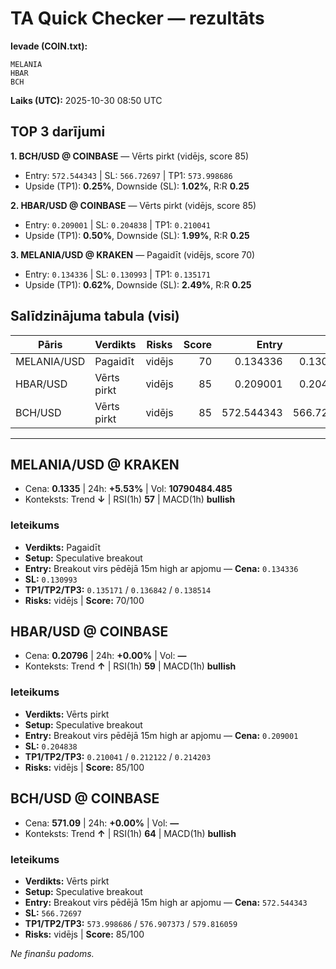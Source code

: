 # TA Quick Checker — rezultāts

**Ievade (COIN.txt):**
```
MELANIA
HBAR
BCH
```
**Laiks (UTC):** 2025-10-30 08:50 UTC

## TOP 3 darījumi
**1. BCH/USD @ COINBASE** — Vērts pirkt (vidējs, score 85)
- Entry: `572.544343` | SL: `566.72697` | TP1: `573.998686`
- Upside (TP1): **0.25%**, Downside (SL): **1.02%**, R:R **0.25**

**2. HBAR/USD @ COINBASE** — Vērts pirkt (vidējs, score 85)
- Entry: `0.209001` | SL: `0.204838` | TP1: `0.210041`
- Upside (TP1): **0.50%**, Downside (SL): **1.99%**, R:R **0.25**

**3. MELANIA/USD @ KRAKEN** — Pagaidīt (vidējs, score 70)
- Entry: `0.134336` | SL: `0.130993` | TP1: `0.135171`
- Upside (TP1): **0.62%**, Downside (SL): **2.49%**, R:R **0.25**

## Salīdzinājuma tabula (visi)
| Pāris | Verdikts | Risks | Score | Entry | SL | TP1 | Upside% | Downside% | R:R | RSI(1h) | MACD | 24h% | Cena |
|---|---|---|---:|---:|---:|---:|---:|---:|---:|---:|---|---:|---:|
| MELANIA/USD | Pagaidīt | vidējs | 70 | 0.134336 | 0.130993 | 0.135171 | 0.62% | 2.49% | 0.25 | 57 | bullish | +5.53% | 0.1335 |
| HBAR/USD | Vērts pirkt | vidējs | 85 | 0.209001 | 0.204838 | 0.210041 | 0.50% | 1.99% | 0.25 | 59 | bullish | +0.00% | 0.20796 |
| BCH/USD | Vērts pirkt | vidējs | 85 | 572.544343 | 566.72697 | 573.998686 | 0.25% | 1.02% | 0.25 | 64 | bullish | +0.00% | 571.09 |

---

## MELANIA/USD @ KRAKEN
- Cena: **0.1335** | 24h: **+5.53%** | Vol: **10790484.485**
- Konteksts: Trend **↓** | RSI(1h) **57** | MACD(1h) **bullish**

### Ieteikums
- **Verdikts:** Pagaidīt
- **Setup:** Speculative breakout
- **Entry:** Breakout virs pēdējā 15m high ar apjomu  — **Cena:** `0.134336`
- **SL:** `0.130993`
- **TP1/TP2/TP3:** `0.135171` / `0.136842` / `0.138514`
- **Risks:** vidējs | **Score:** 70/100

## HBAR/USD @ COINBASE
- Cena: **0.20796** | 24h: **+0.00%** | Vol: **—**
- Konteksts: Trend **↑** | RSI(1h) **59** | MACD(1h) **bullish**

### Ieteikums
- **Verdikts:** Vērts pirkt
- **Setup:** Speculative breakout
- **Entry:** Breakout virs pēdējā 15m high ar apjomu  — **Cena:** `0.209001`
- **SL:** `0.204838`
- **TP1/TP2/TP3:** `0.210041` / `0.212122` / `0.214203`
- **Risks:** vidējs | **Score:** 85/100

## BCH/USD @ COINBASE
- Cena: **571.09** | 24h: **+0.00%** | Vol: **—**
- Konteksts: Trend **↑** | RSI(1h) **64** | MACD(1h) **bullish**

### Ieteikums
- **Verdikts:** Vērts pirkt
- **Setup:** Speculative breakout
- **Entry:** Breakout virs pēdējā 15m high ar apjomu  — **Cena:** `572.544343`
- **SL:** `566.72697`
- **TP1/TP2/TP3:** `573.998686` / `576.907373` / `579.816059`
- **Risks:** vidējs | **Score:** 85/100

*Ne finanšu padoms.*
